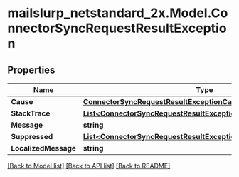 # mailslurp_netstandard_2x.Model.ConnectorSyncRequestResultException

## Properties

Name | Type | Description | Notes
------------ | ------------- | ------------- | -------------
**Cause** | [**ConnectorSyncRequestResultExceptionCause**](ConnectorSyncRequestResultExceptionCause) |  | [optional] 
**StackTrace** | [**List&lt;ConnectorSyncRequestResultExceptionCauseStackTraceInner&gt;**](ConnectorSyncRequestResultExceptionCauseStackTraceInner) |  | [optional] 
**Message** | **string** |  | [optional] 
**Suppressed** | [**List&lt;ConnectorSyncRequestResultExceptionCauseSuppressedInner&gt;**](ConnectorSyncRequestResultExceptionCauseSuppressedInner) |  | [optional] 
**LocalizedMessage** | **string** |  | [optional] 

[[Back to Model list]](../README#documentation-for-models) [[Back to API list]](../README#documentation-for-api-endpoints) [[Back to README]](../README)

